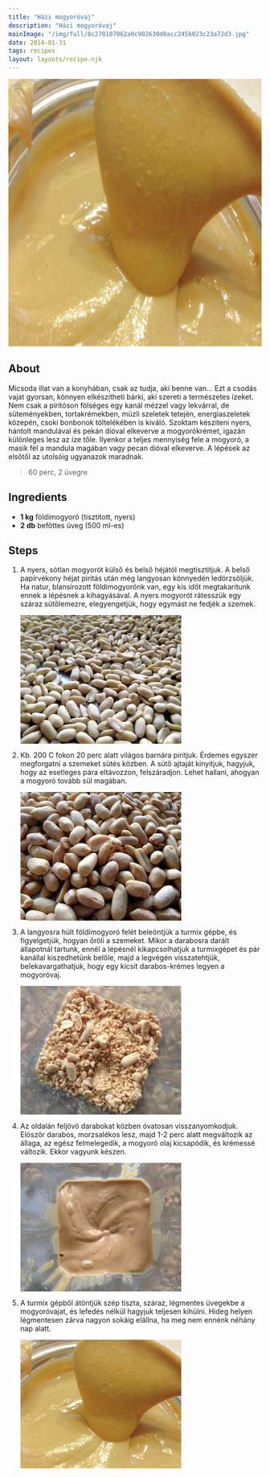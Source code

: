 ```yaml
---
title: "Házi mogyoróvaj"
description: "Házi mogyoróvaj"
mainImage: "/img/full/8c270107062a0c902630d8acc245b023c23a72d3.jpg"
date: 2014-01-31
tags: recipes
layout: layouts/recipe.njk
---
```

                            
<p align="center"><a href="https://cookpad.com/hu/receptek/1926795-hazi-mogyorovaj" rel="Recipe source page"><img width="751" height="532" src="/img/full/8c270107062a0c902630d8acc245b023c23a72d3.jpg"/></a></p>

## About
<p class="mb-sm">Micsoda illat van a konyhában, csak az tudja, aki benne van... Ezt a csodás vajat gyorsan, könnyen elkészitheti bárki, aki szereti a természetes ízeket. Nem csak a piritóson fölséges egy kanál mézzel vagy lekvárral, de süteményekben, tortakrémekben, müzli szeletek tetején, energiaszeletek közepén, csoki bonbonok töltelékében is kiváló. Szoktam késziteni nyers, hántolt mandulával és pekán dióval elkeverve a mogyorókrémet, igazán különleges lesz az íze tőle. Ilyenkor a teljes mennyiség fele a mogyoró, a masik fél a mandula magában vagy pecan dióval elkeverve. A lépések az elsőtől az utolsóig ugyanazok maradnak.</p>

> 60 perc, 2 üvegre 

## Ingredients
* **1 kg** földimogyoró (tisztitott, nyers)
* **2 db** befőttes üveg (500 ml-es)

## Steps

1. A nyers, sótlan mogyorót külső és belső héjától megtisztitjuk. A belső papirvékony héjat piritás után még langyosan könnyedén ledörzsöljük. Ha natur, blansirozott földimogyorónk van, egy kis időt megtakaritunk ennek a lépésnek a kihagyásával. A nyers mogyorót rátesszük egy száraz sütőlemezre, elegyengetjük, hogy egymást ne fedjék a szemek.
 
    <p><img width="320" height="256" align="left" src="/img/full/758da932d09906d6eccdc059cdcfe816b71c6749.jpg"/></p><div style="clear: both"/>

2. Kb. 200 C fokon 20 perc alatt világos barnára piritjuk. Érdemes egyszer megforgatni a szemeket sütés közben. A sütő ajtaját kinyitjuk, hagyjuk, hogy az esetleges pára eltávozzon, felszáradjon. Lehet hallani, ahogyan a mogyoró tovább sül magában.
 
    <p><img width="320" height="256" align="left" src="/img/full/42f14d42e9434e81bf3c670e104a72d6c64f901b.jpg"/></p><div style="clear: both"/>

3. A langyosra hült földimogyoró felét beleöntjük a turmix gépbe, és figyelgetjük, hogyan őröli a szemeket. Mikor a darabosra darált állapotnál tartunk, ennél a lépésnél kikapcsolhatjuk a turmixgépet és pár kanállal kiszedhetünk belőle, majd a legvégén visszatehtjük, belekavargathatjuk, hogy egy kicsit darabos-krémes legyen a mogyoróvaj.
 
    <p><img width="320" height="256" align="left" src="/img/full/1f89a6e7cb9775eb3567c7e8031878762b1cff2e.jpg"/></p><div style="clear: both"/>

4. Az oldalán feljövö darabokat közben óvatosan visszanyomkodjuk. Elóször darabos, morzsalékos lesz, majd 1-2 perc alatt megváltozik az állaga, az egész felmelegedik, a mogyoró olaj kicsapódik, és krémessé változik. Ekkor vagyunk készen.
 
    <p><img width="320" height="256" align="left" src="/img/full/edaea19e6e45749bd906e18622d0e1a0648cb2e5.jpg"/></p><div style="clear: both"/>

5. A turmix gépből átöntjük szép tiszta, száraz, légmentes üvegekbe a mogyoróvajat, és lefedés nélkül hagyjuk teljesen kihülni. Hideg helyen légmentesen zárva nagyon sokáig elállna, ha meg nem ennénk néhány nap alatt.
 
    <p><img width="320" height="256" align="left" src="/img/full/56da59a171cc21335bb37ca03a22cca0d99f0290.jpg"/></p><div style="clear: both"/>

